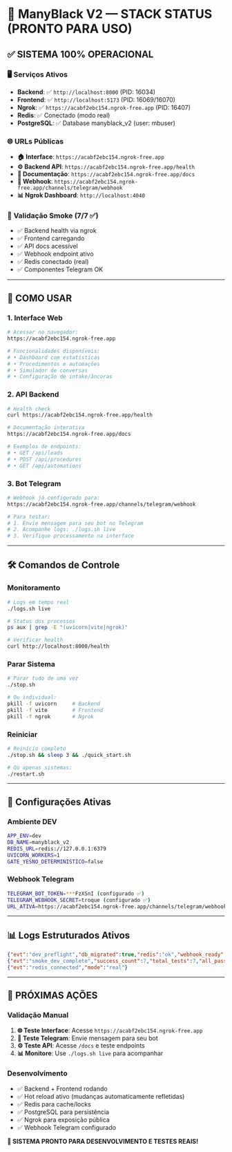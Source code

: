 # 🎯 ManyBlack V2 — STACK STATUS (PRONTO PARA USO)

## ✅ **SISTEMA 100% OPERACIONAL**

### 🖥️ **Serviços Ativos**
- **Backend**: ✅ `http://localhost:8000` (PID: 16034)
- **Frontend**: ✅ `http://localhost:5173` (PID: 16069/16070)
- **Ngrok**: ✅ `https://acabf2ebc154.ngrok-free.app` (PID: 16407)
- **Redis**: ✅ Conectado (modo real)
- **PostgreSQL**: ✅ Database manyblack_v2 (user: mbuser)

### 🌐 **URLs Públicas**
- **🏠 Interface**: `https://acabf2ebc154.ngrok-free.app`
- **⚙️ Backend API**: `https://acabf2ebc154.ngrok-free.app/health`
- **📖 Documentação**: `https://acabf2ebc154.ngrok-free.app/docs`
- **🤖 Webhook**: `https://acabf2ebc154.ngrok-free.app/channels/telegram/webhook`
- **📊 Ngrok Dashboard**: `http://localhost:4040`

### 🧪 **Validação Smoke (7/7 ✅)**
- ✅ Backend health via ngrok
- ✅ Frontend carregando
- ✅ API docs acessível  
- ✅ Webhook endpoint ativo
- ✅ Redis conectado (real)
- ✅ Componentes Telegram OK

---

## 🚀 **COMO USAR**

### **1. Interface Web**
```bash
# Acessar no navegador:
https://acabf2ebc154.ngrok-free.app

# Funcionalidades disponíveis:
# • Dashboard com estatísticas
# • Procedimentos e automações
# • Simulador de conversas  
# • Configuração de intake/âncoras
```

### **2. API Backend**
```bash
# Health check
curl https://acabf2ebc154.ngrok-free.app/health

# Documentação interativa
https://acabf2ebc154.ngrok-free.app/docs

# Exemplos de endpoints:
# • GET /api/leads
# • POST /api/procedures  
# • GET /api/automations
```

### **3. Bot Telegram**
```bash
# Webhook já configurado para:
https://acabf2ebc154.ngrok-free.app/channels/telegram/webhook

# Para testar:
# 1. Envie mensagem para seu bot no Telegram
# 2. Acompanhe logs: ./logs.sh live
# 3. Verifique processamento na interface
```

---

## 🛠️ **Comandos de Controle**

### **Monitoramento**
```bash
# Logs em tempo real
./logs.sh live

# Status dos processos  
ps aux | grep -E "(uvicorn|vite|ngrok)"

# Verificar health
curl http://localhost:8000/health
```

### **Parar Sistema**
```bash
# Parar tudo de uma vez
./stop.sh

# Ou individual:
pkill -f uvicorn     # Backend
pkill -f vite        # Frontend  
pkill -f ngrok       # Ngrok
```

### **Reiniciar**
```bash
# Reinício completo
./stop.sh && sleep 3 && ./quick_start.sh

# Ou apenas sistemas:
./restart.sh
```

---

## 🔧 **Configurações Ativas**

### **Ambiente DEV**
```bash
APP_ENV=dev
DB_NAME=manyblack_v2
REDIS_URL=redis://127.0.0.1:6379  
UVICORN_WORKERS=1
GATE_YESNO_DETERMINISTICO=false
```

### **Webhook Telegram**
```bash
TELEGRAM_BOT_TOKEN=***FzXSnI (configurado ✅)
TELEGRAM_WEBHOOK_SECRET=troque (configurado ✅)  
URL_ATIVA=https://acabf2ebc154.ngrok-free.app/channels/telegram/webhook
```

---

## 📊 **Logs Estruturados Ativos**

```json
{"evt":"dev_preflight","db_migrated":true,"redis":"ok","webhook_ready":true}
{"evt":"smoke_dev_complete","success_count":7,"total_tests":7,"all_passed":true}
{"evt":"redis_connected","mode":"real"}
```

---

## 🎯 **PRÓXIMAS AÇÕES**

### **Validação Manual**
1. **🌐 Teste Interface**: Acesse `https://acabf2ebc154.ngrok-free.app`
2. **📱 Teste Telegram**: Envie mensagem para seu bot
3. **⚙️ Teste API**: Acesse `/docs` e teste endpoints
4. **📊 Monitore**: Use `./logs.sh live` para acompanhar

### **Desenvolvimento**
- ✅ Backend + Frontend rodando  
- ✅ Hot reload ativo (mudanças automaticamente refletidas)
- ✅ Redis para cache/locks
- ✅ PostgreSQL para persistência
- ✅ Ngrok para exposição pública
- ✅ Webhook Telegram configurado

**🎉 SISTEMA PRONTO PARA DESENVOLVIMENTO E TESTES REAIS!**
